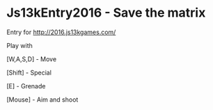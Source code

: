 # Js13kEntry2016 - Save the matrix

Entry for http://2016.js13kgames.com/

Play with

[W,A,S,D] - Move

[Shift] - Special

[E] - Grenade

[Mouse] - Aim and shoot


